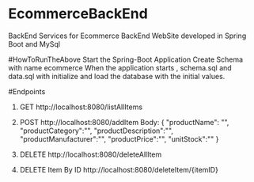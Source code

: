 # EcommerceBackEnd
BackEnd Services for Ecommerce BackEnd WebSite developed in Spring Boot and MySql

#HowToRunTheAbove
Start the Spring-Boot Application
Create Schema with name ecommerce
When the application starts , schema.sql and data.sql with initialize and load the database with the initial values.

#Endpoints
1) GET http://localhost:8080/listAllItems

2) POST http://localhost:8080/addItem 
Body:
{
	"productName": "",
	"productCategory":"",
	"productDescription":"",
	"productManufacturer":"",
	"productPrice":"",
	"unitStock":""
}

3) DELETE http://localhost:8080/deleteAllItem

4) DELETE Item By ID http://localhost:8080/deleteItem/{itemID}
